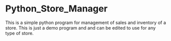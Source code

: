 # Python_Store_Manager

This is a simple python program for management of sales and inventory of a store. This is just a demo program and and can be edited to use for any type of store.
